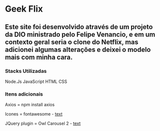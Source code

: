 # Geek Flix

## Este site foi desenvolvido através de um projeto da DIO ministrado pelo Felipe Venancio, e em um contexto geral seria o clone do Netflix, mas adicionei algumas alterações e deixei o modelo mais com minha cara.

### Stacks Utilizadas

Node.Js
JavaScript
HTML
CSS

### Itens adicionais

Axios = npm install axios

Icones = fontawesome - [text](https://fontawesome.com/)

JQuery plugin = Owl Carousel 2 - [text](https://owlcarousel2.github.io/OwlCarousel2/)
